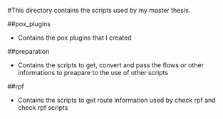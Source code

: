 #This directory contains the scripts used by my master thesis.

##pox_plugins
  - Contains the pox plugins that I created

##preparation
  - Contains the scripts to get, convert and pass the flows or other informations to preapare to the use of other scripts

##rpf
  - Contains the scripts to get route information used by check rpf and check rpf scripts
